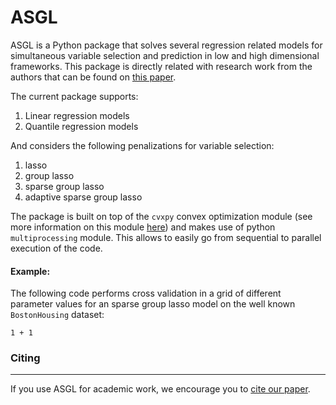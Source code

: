 # ASGL

ASGL is a Python package that solves several regression 
related models for simultaneous variable selection and prediction 
in low and high dimensional frameworks. This package is directly 
related with research work from the authors that can be found on [this paper](https://link.springer.com/article/10.1007/s11634-020-00413-8).

The current package supports:
1. Linear regression models
2. Quantile regression models

And considers the following penalizations for variable selection:
1. lasso
2. group lasso
3. sparse group lasso
4. adaptive sparse group lasso                                   

The package is built on top of the `cvxpy` convex optimization module (see more information on this module [here](https://www.cvxpy.org/)) and makes use of python `multiprocessing` module. This allows to easily go from sequential to parallel execution of the code.

#### Example:
The following code performs cross validation in a grid of
different parameter values for an sparse group lasso model on the well known 
`BostonHousing` dataset:

```python3
1 + 1     
```       

### Citing
___
If you use ASGL for academic work, we encourage you to [cite our paper](https://link.springer.com/article/10.1007/s11634-020-00413-8). 